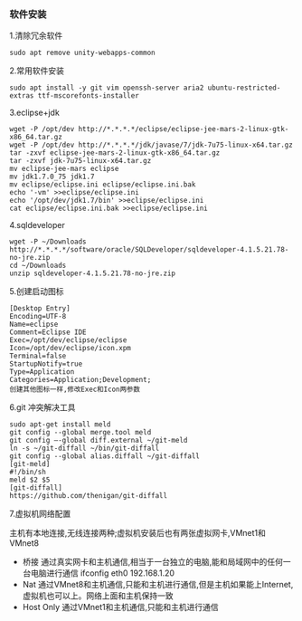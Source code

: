 ### 软件安装

1.清除冗余软件
~~~
sudo apt remove unity-webapps-common
~~~

2.常用软件安装
~~~
sudo apt install -y git vim openssh-server aria2 ubuntu-restricted-extras ttf-mscorefonts-installer
~~~

3.eclipse+jdk
~~~
wget -P /opt/dev http://*.*.*.*/eclipse/eclipse-jee-mars-2-linux-gtk-x86_64.tar.gz
wget -P /opt/dev http://*.*.*.*/jdk/javase/7/jdk-7u75-linux-x64.tar.gz
tar -zxvf eclipse-jee-mars-2-linux-gtk-x86_64.tar.gz
tar -zxvf jdk-7u75-linux-x64.tar.gz
mv eclipse-jee-mars eclipse
mv jdk1.7.0_75 jdk1.7
mv eclipse/eclipse.ini eclipse/eclipse.ini.bak
echo '-vm' >>eclipse/eclipse.ini
echo '/opt/dev/jdk1.7/bin' >>eclipse/eclipse.ini
cat eclipse/eclipse.ini.bak >>eclipse/eclipse.ini
~~~

4.sqldeveloper
~~~
wget -P ~/Downloads http://*.*.*.*/software/oracle/SQLDeveloper/sqldeveloper-4.1.5.21.78-no-jre.zip
cd ~/Downloads
unzip sqldeveloper-4.1.5.21.78-no-jre.zip
~~~

5.创建启动图标
~~~
[Desktop Entry]
Encoding=UTF-8
Name=eclipse
Comment=Eclipse IDE
Exec=/opt/dev/eclipse/eclipse
Icon=/opt/dev/eclipse/icon.xpm
Terminal=false
StartupNotify=true
Type=Application
Categories=Application;Development;
创建其他图标一样,修改Exec和Icon两参数
~~~

6.git 冲突解决工具
~~~
sudo apt-get install meld
git config --global merge.tool meld
git config –-global diff.external ~/git-meld
ln -s ~/git-diffall ~/bin/git-diffall
git config --global alias.diffall ~/git-diffall
[git-meld]
#!/bin/sh
meld $2 $5
[git-diffall]
https://github.com/thenigan/git-diffall
~~~

7.虚拟机网络配置

主机有本地连接,无线连接两种;虚拟机安装后也有两张虚拟网卡,VMnet1和VMnet8
* 桥接
通过真实网卡和主机通信,相当于一台独立的电脑,能和局域网中的任何一台电脑进行通信 ifconfig eth0 192.168.1.20
* Nat
通过VMnet8和主机通信,只能和主机进行通信,但是主机如果能上Internet,虚拟机也可以上。网络上面和主机保持一致
* Host Only
通过VMnet1和主机通信,只能和主机进行通信
